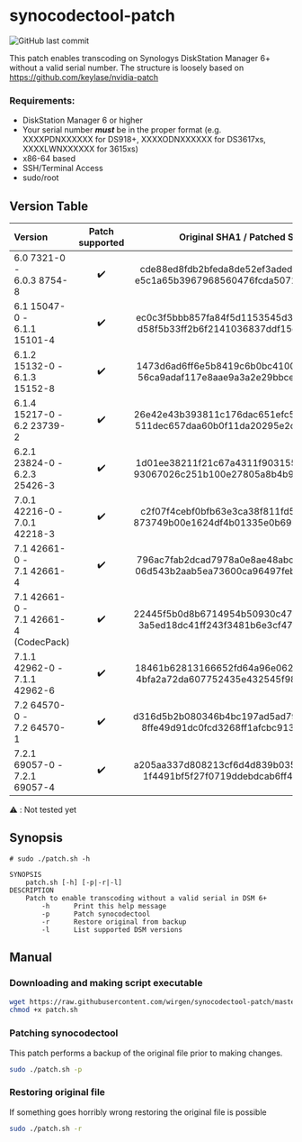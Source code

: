# synocodectool-patch

![GitHub last commit](https://img.shields.io/github/last-commit/wirgen/synocodectool-patch)

This patch enables transcoding on Synologys DiskStation Manager 6+ without a valid serial number.
The structure is loosely based on https://github.com/keylase/nvidia-patch

### Requirements:
- DiskStation Manager 6 or higher
- Your serial number ***must*** be in the proper format (e.g. XXXXPDNXXXXXX for DS918+, XXXXODNXXXXXX for DS3617xs, XXXXLWNXXXXXX for 3615xs)
- x86-64 based
- SSH/Terminal Access
- sudo/root

## Version Table

| Version | Patch supported | Original SHA1 / Patched SHA1 | Original | Patch |
|:--------|:---------------:|:----------------------------:|:--------:|:-----:|
|6.0 7321-0 -<br>6.0.3 8754-8| :heavy_check_mark: | cde88ed8fdb2bfeda8de52ef3adede87a72326ef <br> e5c1a65b3967968560476fcda5071fd37db40223 | [Link](../../raw/master/synocodectool/original/synocodectool.6.0-7321-0_6.0.3-8754-8.original) | [Link](../../raw/master/synocodectool/patch/synocodectool.6.0-7321-0_6.0.3-8754-8.patch) |
|6.1 15047-0 -<br>6.1.1 15101-4| :heavy_check_mark: | ec0c3f5bbb857fa84f5d1153545d30d7b408520b <br> d58f5b33ff2b6f2141036837ddf15dd5188384c6 | [Link](../../raw/master/synocodectool/original/synocodectool.6.1-15047-0_6.1.1-15101-4.original) | [Link](../../raw/master/synocodectool/patch/synocodectool.6.1-15047-0_6.1.1-15101-4.patch) |
|6.1.2 15132-0 -<br>6.1.3 15152-8| :heavy_check_mark: | 1473d6ad6ff6e5b8419c6b0bc41006b72fd777dd <br> 56ca9adaf117e8aae9a3a2e29bbcebf0d8903a99 | [Link](../../raw/master/synocodectool/original/synocodectool.6.1.2-15132-0_6.1.3-15152-8.original) | [Link](../../raw/master/synocodectool/patch/synocodectool.6.1.2-15132-0_6.1.3-15152-8.patch) |
|6.1.4 15217-0 -<br>6.2 23739-2| :heavy_check_mark: | 26e42e43b393811c176dac651efc5d61e4569305 <br> 511dec657daa60b0f11da20295e2c665ba2c749c | [Link](../../raw/master/synocodectool/original/synocodectool.6.1.4-15217-0_6.2-23739-2.original) | [Link](../../raw/master/synocodectool/patch/synocodectool.6.1.4-15217-0_6.2-23739-2.patch) |
|6.2.1 23824-0 -<br>6.2.3 25426-3| :heavy_check_mark: | 1d01ee38211f21c67a4311f90315568b3fa530e6 <br> 93067026c251b100e27805a8b4b9d8f0ae8e291c | [Link](../../raw/master/synocodectool/original/synocodectool.6.2.1-23824-0_6.2.3-25426-3.original) | [Link](../../raw/master/synocodectool/patch/synocodectool.6.2.1-23824-0_6.2.3-25426-3.patch) |
|7.0.1 42216-0 -<br>7.0.1 42218-3| :heavy_check_mark: | c2f07f4cebf0bfb63e3ca38f811fd5b6112a797e <br> 873749b00e1624df4b01335e0b69102acc185eb9 | [Link](../../raw/master/synocodectool/original/synocodectool.7.0.1-42216-0_7.0.1-42218-3.original) | [Link](../../raw/master/synocodectool/patch/synocodectool.7.0.1-42216-0_7.0.1-42218-3.patch) |
|7.1 42661-0 -<br>7.1 42661-4| :heavy_check_mark: | 796ac7fab2dcad7978a0e8ae48abc9150aba916c <br> 06d543b2aab5ea73600ca96497febdad96dc7864 | [Link](../../raw/master/synocodectool/original/synocodectool.7.1-42661-0_7.1-42661-0.original) | [Link](../../raw/master/synocodectool/patch/synocodectool.7.1-42661-0_7.1-42661-0.patch) |
|7.1 42661-0 -<br>7.1 42661-4<br>(CodecPack)| :heavy_check_mark: | 22445f5b0d8b6714954b50930c47b8805cf32b98 <br> 3a5ed18dc41ff243f3481b6e3cf4770651df0b54 | [Link](../../raw/master/synocodectool/original/synocodectool.7.1-42661-0_7.1-42661-0.CodecPack.original) | [Link](../../raw/master/synocodectool/patch/synocodectool.7.1-42661-0_7.1-42661-0.CodecPack.patch) |
|7.1.1 42962-0 -<br>7.1.1 42962-6| :heavy_check_mark: | 18461b62813166652fd64a96e06237fde81925f7 <br> 4bfa2a72da607752435e432545f98f1a0b3815a8 | [Link](../../raw/master/synocodectool/original/synocodectool.7.1.1-42962-2.original) | [Link](../../raw/master/synocodectool/patch/synocodectool.7.1.1-42962-2.patch) |
|7.2 64570-0 -<br>7.2 64570-1| :heavy_check_mark: | d316d5b2b080346b4bc197ad5ad7994ac043a15d <br> 8ffe49d91dc0fcd3268ff1afcbc9132d1ae634d1 | [Link](../../raw/master/synocodectool/original/synocodectool.7.2-64570-0.original) | [Link](../../raw/master/synocodectool/patch/synocodectool.7.2-64570-0.patch) |
|7.2.1 69057-0 -<br>7.2.1 69057-4| :heavy_check_mark: | a205aa337d808213cf6d4d839b035cde0237b424 <br> 1f4491bf5f27f0719ddebdcab6ff4eff56c64b2c | [Link](../../raw/master/synocodectool/original/synocodectool.7.2.1-69057-0.original) | [Link](../../raw/master/synocodectool/patch/synocodectool.7.2.1-69057-0.patch) |

:warning: : Not tested yet

## Synopsis

```
# sudo ./patch.sh -h

SYNOPSIS
    patch.sh [-h] [-p|-r|-l]
DESCRIPTION
    Patch to enable transcoding without a valid serial in DSM 6+
    	-h      Print this help message
        -p      Patch synocodectool
        -r      Restore original from backup        
        -l      List supported DSM versions

```

## Manual

### Downloading and making script executable

```bash
wget https://raw.githubusercontent.com/wirgen/synocodectool-patch/master/patch.sh
chmod +x patch.sh
```

### Patching synocodectool

This patch performs a backup of the original file prior to making changes.

```bash
sudo ./patch.sh -p
```

### Restoring original file

If something goes horribly wrong restoring the original file is possible

```bash
sudo ./patch.sh -r
```
